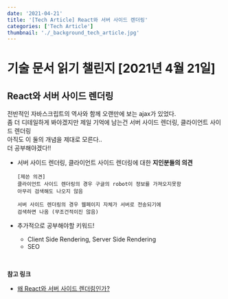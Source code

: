 ```yaml
---
date: '2021-04-21'
title: '[Tech Article] React와 서버 사이드 렌더링'
categories: ['Tech Article']
thumbnail: './_background_tech_article.jpg'
---
```


# 기술 문서 읽기 챌린지 [2021년 4월 21일]

## **React와 서버 사이드 렌더링**

전반적인 자바스크립트의 역사와 함께 오랜만에 보는 ajax가 있었다.  
좀 더 디테일하게 봐야겠지만 제일 기억에 남는건 서버 사이드 렌더링, 클라이언트 사이드 렌더링  
아직도 이 둘의 개념을 제대로 모른다..  
더 공부해야겠다!!

-   서버 사이드 렌더링, 클라이언트 사이드 렌더링에 대한 **지인분들의 의견**

    ```
    [제쓴 의견]
    클라이언트 사이드 렌더링의 경우 구글의 robot이 정보를 가져오지못함
    아무리 검색해도 나오지 않음

    서버 사이드 렌더링의 경우 웹페이지 자체가 서버로 전송되기에
    검색하면 나옴 (무조건적이진 않음)
    ```

-   추가적으로 공부해야할 키워드!
    -   Client Side Rendering, Server Side Rendering
    -   SEO

<br/>

**참고 링크**

-   [왜 React와 서버 사이드 렌더링인가?](https://subicura.com/2016/06/20/server-side-rendering-with-react.html)
